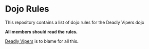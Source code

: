 Dojo Rules
==========

This repository contains a list of dojo rules for the Deadly Vipers dojo

**All members should read the rules.**

[Deadly Vipers](https://github.com/deadlyvipers) is to blame for all this.